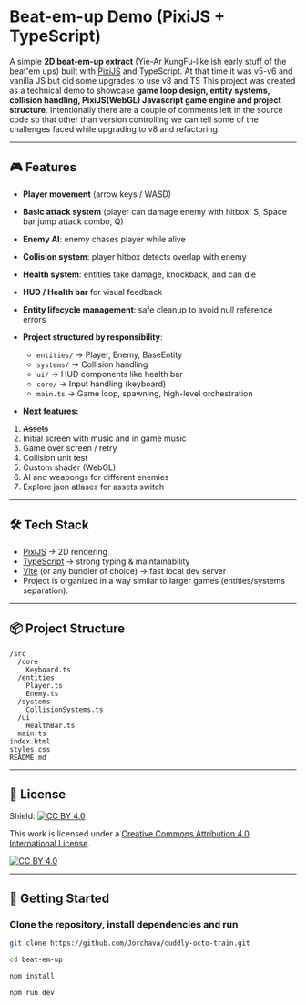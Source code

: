 # Beat-em-up Demo (PixiJS + TypeScript)

A simple **2D beat-em-up extract** (Yie-Ar KungFu-like ish early stuff of the beat'em ups) built with [PixiJS](https://pixijs.com/) and TypeScript. At that time it was v5-v6 and vanilla JS but did some upgrades to use v8 and TS 
This project was created as a technical demo to showcase **game loop design, entity systems, collision handling, PixiJS(WebGL) Javascript game engine and project structure**. Intentionally there are a couple of comments left in the source code so that other than version controlling we can tell some of the challenges faced while upgrading to v8 and refactoring.

---

## 🎮 Features

- **Player movement** (arrow keys / WASD)  
- **Basic attack system** (player can damage enemy with hitbox: S, Space bar jump attack combo, Q)  
- **Enemy AI**: enemy chases player while alive  
- **Collision system**: player hitbox detects overlap with enemy  
- **Health system**: entities take damage, knockback, and can die  
- **HUD / Health bar** for visual feedback  
- **Entity lifecycle management**: safe cleanup to avoid null reference errors  
- **Project structured by responsibility**:
  - `entities/` → Player, Enemy, BaseEntity  
  - `systems/` → Collision handling  
  - `ui/` → HUD components like health bar  
  - `core/` → Input handling (keyboard)  
  - `main.ts` → Game loop, spawning, high-level orchestration  

- **Next features:** 
1. ~~Assets~~ 
2. Initial screen with music and in game music 
3. Game over screen / retry
4. Collision unit test
5. Custom shader (WebGL)
6. AI and weapongs for different enemies 
7. Explore json atlases for assets switch

---

## 🛠️ Tech Stack

- [PixiJS](https://pixijs.com/) → 2D rendering  
- [TypeScript](https://www.typescriptlang.org/) → strong typing & maintainability  
- [Vite](https://vitejs.dev/) (or any bundler of choice) → fast local dev server  
- Project is organized in a way similar to larger games (entities/systems separation).  

---

## 📦 Project Structure

```
/src
  /core
    Keyboard.ts
  /entities
    Player.ts
    Enemy.ts
  /systems
    CollisionSystems.ts
  /ui
    HealthBar.ts
  main.ts
index.html
styles.css
README.md

```

---

## 📝 License

Shield: [![CC BY 4.0][cc-by-shield]][cc-by]

This work is licensed under a
[Creative Commons Attribution 4.0 International License][cc-by].

[![CC BY 4.0][cc-by-image]][cc-by]

[cc-by]: http://creativecommons.org/licenses/by/4.0/
[cc-by-image]: https://i.creativecommons.org/l/by/4.0/88x31.png
[cc-by-shield]: https://img.shields.io/badge/License-CC%20BY%204.0-lightgrey.svg

---

## 🚀 Getting Started

### Clone the repository, install dependencies and run
```bash
git clone https://github.com/Jorchava/cuddly-octo-train.git

cd beat-em-up

npm install

npm run dev